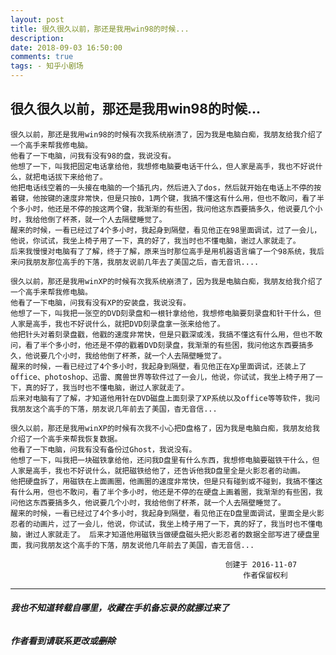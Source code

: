 ```yaml
---
layout: post
title: 很久很久以前，那还是我用win98的时候...
description:
date: 2018-09-03 16:50:00
comments: true
tags: - 知乎小剧场
---
```


## 很久很久以前，那还是我用win98的时候...

 	很久以前，那还是我用win98的时候有次我系统崩溃了，因为我是电脑白痴，我朋友给我介绍了一个高手来帮我修电脑。 
 	他看了一下电脑，问我有没有98的盘，我说没有。 
 	他想了一下，叫我把固定电话拿给他，我想修电脑要电话干什么，但人家是高手，我也不好说什么，就把电话拔下来给他了。 
 	他把电话线空着的一头接在电脑的一个插孔内，然后进入了dos，然后就开始在电话上不停的按着键，他按键的速度非常快，但是只按0，1两个键，我搞不懂这有什么用，但也不敢问，看了半个多小时，他还是不停的按这两个键，我渐渐的有些困，我问他这东西要搞多久，他说要几个小时，我给他倒了杯茶，就一个人去隔壁睡觉了。 
 	醒来的时候，一看已经过了4个多小时，我起身到隔壁，看见他正在98里面调试，过了一会儿，他说，你试试，我坐上椅子用了一下，真的好了，我当时也不懂电脑，谢过人家就走了。 
	后来我慢慢对电脑有了了解，终于了解，原来当时那位高手是用机器语言编了一个98系统，我后来问我朋友那位高手的下落，我朋友说前几年去了美国之后，杳无音讯.... 
	
 	很久以前，那还是我用winXP的时候有次我系统崩溃了，因为我是电脑白痴，我朋友给我介绍了一个高手来帮我修电脑。 
 	他看了一下电脑，问我有没有XP的安装盘，我说没有。 
 	他想了一下，叫我把一张空的DVD刻录盘和一根针拿给他，我想修电脑要刻录盘和针干什么，但人家是高手，我也不好说什么，就把DVD刻录盘拿一张来给他了。 
	他把针头对着刻录盘戳，他戳的速度非常快，但是只戳深或浅，我搞不懂这有什么用，但也不敢问，看了半个多小时，他还是不停的戳着DVD刻录盘，我渐渐的有些困，我问他这东西要搞多久，他说要几个小时，我给他倒了杯茶，就一个人去隔壁睡觉了。 
 	醒来的时候，一看已经过了4个多小时，我起身到隔壁，看见他正在Xp里面调试，还装上了office、photoshop、迅雷、魔兽世界等软件过了一会儿，他说，你试试，我坐上椅子用了一下，真的好了，我当时也不懂电脑，谢过人家就走了。 
 	后来对电脑有了了解，才知道他用针在DVD磁盘上面刻录了XP系统以及office等等软件，我问我朋友这个高手的下落，朋友说几年前去了美国，杳无音信...

 	很久以前，那还是我用winXP的时候有次我不小心把D盘格了，因为我是电脑白痴，我朋友给我介绍了一个高手来帮我恢复数据。 
 	他看了一下电脑，问我有没有备份过Ghost，我说没有。 
 	他想了一下，叫我把一块磁铁拿给他，还问我D盘里有什么东西，我想修电脑要磁铁干什么，但人家是高手，我也不好说什么，就把磁铁给他了，还告诉他我D盘里全是火影忍者的动画。 
	他把硬盘拆了，用磁铁在上面画圈，他画圈的速度非常快，但是只有碰到或不碰到，我搞不懂这有什么用，但也不敢问，看了半个多小时，他还是不停的在硬盘上画着圈，我渐渐的有些困，我问他这东西要搞多久，他说要几个小时，我给他倒了杯茶，就一个人去隔壁睡觉了。 
 	醒来的时候，一看已经过了4个多小时，我起身到隔壁，看见他正在D盘里面调试，里面全是火影忍者的动画片，过了一会儿，他说，你试试，我坐上椅子用了一下，真的好了，我当时也不懂电脑，谢过人家就走了。 后来才知道他用磁铁当做硬盘磁头把火影忍者的数据全部写进了硬盘里面，我问我朋友这个高手的下落，朋友说他几年前去了美国，杳无音信...

  													创建于 2016-11-07
 														作者保留权利

***

######        **我也不知道转载自哪里，收藏在手机备忘录的就挪过来了**

###### **作者看到请联系更改或~~删除~~**



